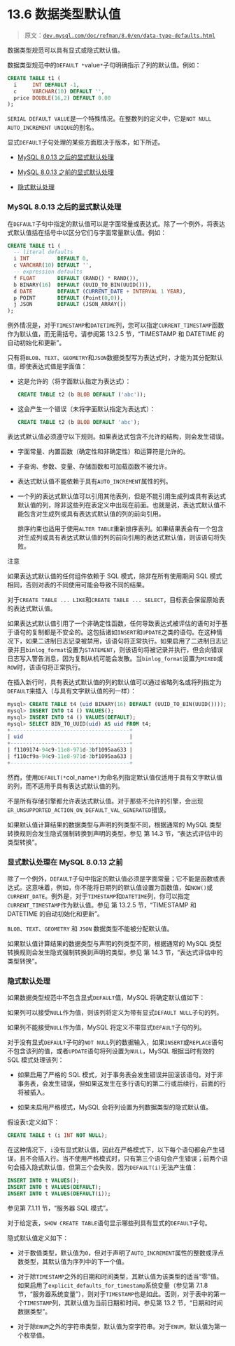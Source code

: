 # 13.6 数据类型默认值

> 原文：[`dev.mysql.com/doc/refman/8.0/en/data-type-defaults.html`](https://dev.mysql.com/doc/refman/8.0/en/data-type-defaults.html)

数据类型规范可以具有显式或隐式默认值。

数据类型规范中的`DEFAULT *`value`*`子句明确指示了列的默认值。例如：

```sql
CREATE TABLE t1 (
  i     INT DEFAULT -1,
  c     VARCHAR(10) DEFAULT '',
  price DOUBLE(16,2) DEFAULT 0.00
);
```

`SERIAL DEFAULT VALUE`是一个特殊情况。在整数列的定义中，它是`NOT NULL AUTO_INCREMENT UNIQUE`的别名。

显式`DEFAULT`子句处理的某些方面取决于版本，如下所述。

+   [MySQL 8.0.13 之后的显式默认处理](https://dev.mysql.com/doc/refman/8.0/en/data-type-defaults.html#data-type-defaults-explicit "MySQL 8.0.13 之后的显式默认处理")

+   [MySQL 8.0.13 之前的显式默认处理](https://dev.mysql.com/doc/refman/8.0/en/data-type-defaults.html#data-type-defaults-explicit-old "MySQL 8.0.13 之前的显式默认处理")

+   [隐式默认处理](https://dev.mysql.com/doc/refman/8.0/en/data-type-defaults.html#data-type-defaults-implicit "隐式默认处理")

### MySQL 8.0.13 之后的显式默认处理

在`DEFAULT`子句中指定的默认值可以是字面常量或表达式。除了一个例外，将表达式默认值括在括号中以区分它们与字面常量默认值。例如：

```sql
CREATE TABLE t1 (
  -- literal defaults
  i INT         DEFAULT 0,
  c VARCHAR(10) DEFAULT '',
  -- expression defaults
  f FLOAT       DEFAULT (RAND() * RAND()),
  b BINARY(16)  DEFAULT (UUID_TO_BIN(UUID())),
  d DATE        DEFAULT (CURRENT_DATE + INTERVAL 1 YEAR),
  p POINT       DEFAULT (Point(0,0)),
  j JSON        DEFAULT (JSON_ARRAY())
);
```

例外情况是，对于`TIMESTAMP`和`DATETIME`列，您可以指定`CURRENT_TIMESTAMP`函数作为默认值，而无需括号。请参阅第 13.2.5 节，“TIMESTAMP 和 DATETIME 的自动初始化和更新”。

只有将`BLOB`、`TEXT`、`GEOMETRY`和`JSON`数据类型写为表达式时，才能为其分配默认值，即使表达式值是字面值：

+   这是允许的（将字面默认指定为表达式）：

    ```sql
    CREATE TABLE t2 (b BLOB DEFAULT ('abc'));
    ```

+   这会产生一个错误（未将字面默认指定为表达式）：

    ```sql
    CREATE TABLE t2 (b BLOB DEFAULT 'abc');
    ```

表达式默认值必须遵守以下规则。如果表达式包含不允许的结构，则会发生错误。

+   字面常量、内置函数（确定性和非确定性）和运算符是允许的。

+   子查询、参数、变量、存储函数和可加载函数不被允许。

+   表达式默认值不能依赖于具有`AUTO_INCREMENT`属性的列。

+   一个列的表达式默认值可以引用其他表列，但是不能引用生成列或具有表达式默认值的列，除非这些列在表定义中出现在前面。也就是说，表达式默认值不能包含对生成列或具有表达式默认值的列的前向引用。

    排序约束也适用于使用`ALTER TABLE`重新排序表列。如果结果表会有一个包含对生成列或具有表达式默认值的列的前向引用的表达式默认值，则该语句将失败。

注意

如果表达式默认值的任何组件依赖于 SQL 模式，除非在所有使用期间 SQL 模式相同，否则对表的不同使用可能会导致不同的结果。

对于`CREATE TABLE ... LIKE`和`CREATE TABLE ... SELECT`，目标表会保留原始表的表达式默认值。

如果表达式默认值引用了一个非确定性函数，任何导致表达式被评估的语句对于基于语句的复制都是不安全的。这包括诸如`INSERT`和`UPDATE`之类的语句。在这种情况下，如果二进制日志记录被禁用，该语句将正常执行。如果启用了二进制日志记录并且`binlog_format`设置为`STATEMENT`，则该语句将被记录并执行，但会向错误日志写入警告消息，因为复制从机可能会发散。当`binlog_format`设置为`MIXED`或`ROW`时，该语句将正常执行。

在插入新行时，具有表达式默认值的列的默认值可以通过省略列名或将列指定为`DEFAULT`来插入（与具有文字默认值的列一样）：

```sql
mysql> CREATE TABLE t4 (uid BINARY(16) DEFAULT (UUID_TO_BIN(UUID())));
mysql> INSERT INTO t4 () VALUES();
mysql> INSERT INTO t4 () VALUES(DEFAULT);
mysql> SELECT BIN_TO_UUID(uid) AS uid FROM t4;
+--------------------------------------+
| uid                                  |
+--------------------------------------+
| f1109174-94c9-11e8-971d-3bf1095aa633 |
| f110cf9a-94c9-11e8-971d-3bf1095aa633 |
+--------------------------------------+
```

然而，使用`DEFAULT(*`col_name`*)`为命名列指定默认值仅适用于具有文字默认值的列，而不适用于具有表达式默认值的列。

不是所有存储引擎都允许表达式默认值。对于那些不允许的引擎，会出现`ER_UNSUPPORTED_ACTION_ON_DEFAULT_VAL_GENERATED`错误。

如果默认值计算结果的数据类型与声明的列类型不同，根据通常的 MySQL 类型转换规则会发生隐式强制转换到声明的类型。参见 第 14.3 节，“表达式评估中的类型转换”。

### 显式默认处理在 MySQL 8.0.13 之前

除了一个例外，`DEFAULT`子句中指定的默认值必须是字面常量；它不能是函数或表达式。这意味着，例如，你不能将日期列的默认值设置为函数值，如`NOW()`或`CURRENT_DATE`。例外是，对于`TIMESTAMP`和`DATETIME`列，你可以指定`CURRENT_TIMESTAMP`作为默认值。参见 第 13.2.5 节，“TIMESTAMP 和 DATETIME 的自动初始化和更新”。

`BLOB`、`TEXT`、`GEOMETRY` 和 `JSON` 数据类型不能被分配默认值。

如果默认值计算结果的数据类型与声明的列类型不同，根据通常的 MySQL 类型转换规则会发生隐式强制转换到声明的类型。参见 第 14.3 节，“表达式评估中的类型转换”。

### 隐式默认处理

如果数据类型规范中不包含显式`DEFAULT`值，MySQL 将确定默认值如下：

如果列可以接受`NULL`作为值，则该列将定义为带有显式`DEFAULT NULL`子句的列。

如果列不能接受`NULL`作为值，MySQL 将定义不带显式`DEFAULT`子句的列。

对于没有显式`DEFAULT`子句的`NOT NULL`列的数据输入，如果`INSERT`或`REPLACE`语句不包含该列的值，或者`UPDATE`语句将列设置为`NULL`，MySQL 根据当时有效的 SQL 模式处理该列：

+   如果启用了严格的 SQL 模式，对于事务表会发生错误并回滚该语句。对于非事务表，会发生错误，但如果这发生在多行语句的第二行或后续行，前面的行将被插入。

+   如果未启用严格模式，MySQL 会将列设置为列数据类型的隐式默认值。

假设表`t`定义如下：

```sql
CREATE TABLE t (i INT NOT NULL);
```

在这种情况下，`i`没有显式默认值，因此在严格模式下，以下每个语句都会产生错误，且不会插入行。当不使用严格模式时，只有第三个语句会产生错误；前两个语句会插入隐式默认值，但第三个会失败，因为`DEFAULT(i)`无法产生值：

```sql
INSERT INTO t VALUES();
INSERT INTO t VALUES(DEFAULT);
INSERT INTO t VALUES(DEFAULT(i));
```

参见第 7.1.11 节，“服务器 SQL 模式”。

对于给定表，`SHOW CREATE TABLE`语句显示哪些列具有显式的`DEFAULT`子句。

隐式默认值定义如下：

+   对于数值类型，默认值为`0`，但对于声明了`AUTO_INCREMENT`属性的整数或浮点数类型，其默认值为序列中的下一个值。

+   对于除`TIMESTAMP`之外的日期和时间类型，其默认值为该类型的适当“零”值。如果启用了`explicit_defaults_for_timestamp`系统变量（参见第 7.1.8 节，“服务器系统变量”），则对于`TIMESTAMP`也是如此。否则，对于表中的第一个`TIMESTAMP`列，其默认值为当前日期和时间。参见第 13.2 节，“日期和时间数据类型”。

+   对于除`ENUM`之外的字符串类型，默认值为空字符串。对于`ENUM`，默认值为第一个枚举值。
